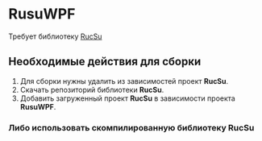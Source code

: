 # RusuWPF
Требует библиотеку [RucSu](https://github.com/shadowsystemss/RucSu)

Необходимые действия для сборки
---
1. Для сборки нужны удалить из зависимостей проект **RucSu**.
2. Скачать репозиторий библиотеки **RucSu**.
3. Добавить загруженный проект **RucSu** в зависимости проекта **RusuWPF**.

### Либо использовать скомпилированную библиотеку **RucSu**
